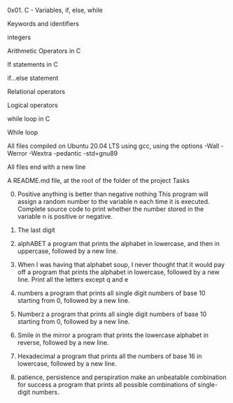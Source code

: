 0x01. C - Variables, if, else, while

Keywords and identifiers

integers

Arithmetic Operators in C

If statements in C

if…else statement

Relational operators

Logical operators

while loop in C

While loop

All files compiled on Ubuntu 20.04 LTS using gcc, using the options -Wall -Werror -Wextra -pedantic -std=gnu89

All files end with a new line

A README.md file, at the root of the folder of the project
Tasks

0. Positive anything is better than negative nothing
This program will assign a random number to the variable n each time it is executed. Complete source code to print whether the number stored in the variable n is positive or negative.
1. The last digit    

3. alphABET
a program that prints the alphabet in lowercase, and then in uppercase, followed by a new line.
4. When I was having that alphabet soup, I never thought that it would pay off
a program that prints the alphabet in lowercase, followed by a new line.
Print all the letters except q and e
5. numbers
a program that prints all single digit numbers of base 10 starting from 0, followed by a new line.
6. Numberz
a program that prints all single digit numbers of base 10 starting from 0, followed by a new line.
7. Smile in the mirror
a program that prints the lowercase alphabet in reverse, followed by a new line.
8. Hexadecimal
a program that prints all the numbers of base 16 in lowercase, followed by a new line.
9. patience, persistence and perspiration make an unbeatable combination for success
a program that prints all possible combinations of single-digit numbers.
